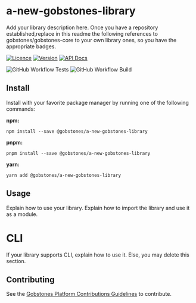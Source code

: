 # a-new-gobstones-library

Add your library description here. Once you have a repository established,replace in this readme the following references to gobstones/gobstones-core to your own library ones, so you have the appropriate badges.

[![Licence](https://img.shields.io/github/license/gobstones/gobstones-core?style=plastic&label=License&logo=open-source-initiative&logoColor=white&color=olivegreen)](https://github.com/gobstones/gobstones-core/blob/main/LICENSE) [![Version](https://img.shields.io/github/package-json/v/gobstones/gobstones-core?style=plastic&label=Version&logo=git-lfs&logoColor=white&color=crimson)](https://www.npmjs.com/package/@gobstones/gobstones-core) [![API Docs](https://img.shields.io/github/package-json/homepage/gobstones/gobstones-core?color=blue&label=API%20Docs&logo=gitbook&logoColor=white&style=plastic)](https://gobstones.github.io/gobstones-core)

![GitHub Workflow Tests](https://img.shields.io/github/workflow/status/gobstones/gobstones-core/test-on-commit?style=plastic&label=Tests&logo=github-actions&logoColor=white) ![GitHub Workflow Build](https://img.shields.io/github/workflow/status/gobstones/gobstones-core/build-on-commit?style=plastic&label=Build&logo=github-actions&logoColor=white)

## Install

Install with your favorite package manager by running one of the following commands:

**npm:**
```
npm install --save @gobstones/a-new-gobstones-library
```

**pnpm:**
```
pnpm install --save @gobstones/a-new-gobstones-library
```

**yarn:**
```
yarn add @gobstones/a-new-gobstones-library
```

## Usage

Explain how to use your library.
Explain how to import the library and use it as a module.

# CLI

If your library supports CLI, explain how to use it. Else, you may delete this section.


## Contributing

See the [Gobstones Platform Contributions Guidelines](https://github.com/gobstones/gobstones-guidelines) to contribute.
